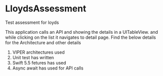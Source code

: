# LloydsAssessment
Test assessment for loyds

This application calls an API and showing the details in a UITableView. and while clicking on the list it navigates to detail page. 
Find the below details for the Architecture and other details


1. VIPER architectures used
2. Unit test has written
3. Swift 5.5 fetures has used
4. Async await has used for API calls
